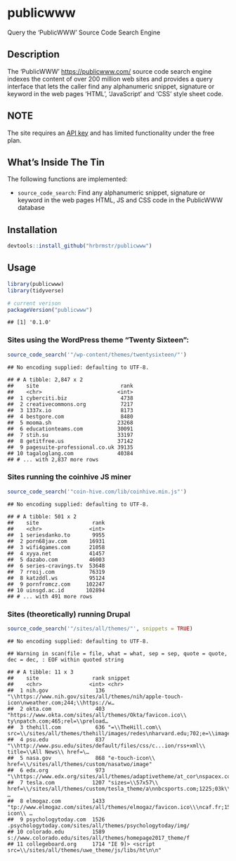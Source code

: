 
# publicwww

Query the ‘PublicWWW’ Source Code Search Engine

## Description

The ‘PublicWWW’ <https://publicwww.com/> source code search engine
indexes the content of over 200 million web sites and provides a query
interface that lets the caller find any alphanumeric snippet, signature
or keyword in the web pages ‘HTML’, ‘JavaScript’ and ‘CSS’ style sheet
code.

## NOTE

The site requires an [API key](https://publicwww.com/pricing.html) and
has limited functionality under the free plan.

## What’s Inside The Tin

The following functions are implemented:

  - `source_code_search`: Find any alphanumeric snippet, signature or
    keyword in the web pages HTML, JS and CSS code in the PublicWWW
    database

## Installation

``` r
devtools::install_github("hrbrmstr/publicwww")
```

## Usage

``` r
library(publicwww)
library(tidyverse)

# current verison
packageVersion("publicwww")
```

    ## [1] '0.1.0'

### Sites using the WordPress theme “Twenty Sixteen”:

``` r
source_code_search('"/wp-content/themes/twentysixteen/"')
```

    ## No encoding supplied: defaulting to UTF-8.

    ## # A tibble: 2,847 x 2
    ##    site                          rank
    ##    <chr>                        <int>
    ##  1 cyberciti.biz                 4738
    ##  2 creativecommons.org           7217
    ##  3 1337x.io                      8173
    ##  4 bestgore.com                  8480
    ##  5 mooma.sh                     23268
    ##  6 educationteams.com           30091
    ##  7 stih.su                      33197
    ##  8 getitfree.us                 37142
    ##  9 pagesuite-professional.co.uk 39135
    ## 10 tagaloglang.com              40384
    ## # ... with 2,837 more rows

### Sites running the coinhive JS miner

``` r
source_code_search('"coin-hive.com/lib/coinhive.min.js"')
```

    ## No encoding supplied: defaulting to UTF-8.

    ## # A tibble: 501 x 2
    ##    site                 rank
    ##    <chr>               <int>
    ##  1 seriesdanko.to       9955
    ##  2 porn68jav.com       16931
    ##  3 wifi4games.com      21058
    ##  4 xyya.net            41457
    ##  5 dazabo.com          46003
    ##  6 series-cravings.tv  53648
    ##  7 rroij.com           76319
    ##  8 katzddl.ws          95124
    ##  9 pornfromcz.com     102247
    ## 10 uinsgd.ac.id       102894
    ## # ... with 491 more rows

### Sites (theoretically) running Drupal

``` r
source_code_search('"/sites/all/themes/"', snippets = TRUE)
```

    ## No encoding supplied: defaulting to UTF-8.

    ## Warning in scan(file = file, what = what, sep = sep, quote = quote, dec = dec, : EOF within quoted string

    ## # A tibble: 11 x 3
    ##    site                 rank snippet                                                                                   
    ##    <chr>               <int> <chr>                                                                                     
    ##  1 nih.gov               136 "\\https://www.nih.gov/sites/all/themes/nih/apple-touch-icon\nweather.com;244;\\https://w…
    ##  2 okta.com              403 "https://www.okta.com/sites/all/themes/Okta/favicon.ico\\ ty\npatch.com;465;rel=\\preload…
    ##  3 thehill.com           636 "=\\TheHill.com\\ src=\\/sites/all/themes/thehill/images/redes\nharvard.edu;702;e=\\image…
    ##  4 psu.edu               837 "\\http://www.psu.edu/sites/default/files/css/c...ion/rss+xml\\ title=\\All News\\ href=\…
    ##  5 nasa.gov              868 "e-touch-icon\\ href=\\/sites/all/themes/custom/nasatwo/image"                            
    ##  6 edx.org               973 "\\https://www.edx.org/sites/all/themes/adaptivetheme/at_cor\nspacex.com;1024;ttp://www.s…
    ##  7 tesla.com            1207 "sizes=\\57x57\\ href=\\/sites/all/themes/custom/tesla_theme/a\nnbcsports.com;1225;03k\\ …
    ##  8 elmogaz.com          1433 "tp://www.elmogaz.com/sites/all/themes/elmogaz/favicon.ico\\\ncaf.fr;1518;hortcut icon\\ …
    ##  9 psychologytoday.com  1526 .psychologytoday.com/sites/all/themes/psychologytoday/img/                                
    ## 10 colorado.edu         1589 s://www.colorado.edu/sites/all/themes/homepage2017_theme/f                                
    ## 11 collegeboard.org     1714 "IE 9]> <script src=\\/sites/all/themes/uwe_theme/js/libs/ht\n\n"
